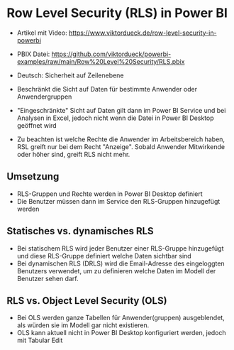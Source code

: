 # Row Level Security (RLS) in Power BI

* Artikel mit Video: https://www.viktordueck.de/row-level-security-in-powerbi
* PBIX Datei: https://github.com/viktordueck/powerbi-examples/raw/main/Row%20Level%20Security/RLS.pbix



* Deutsch: Sicherheit auf Zeilenebene

- Beschränkt die Sicht auf Daten für bestimmte Anwender oder Anwendergruppen

- "Eingeschränkte" Sicht auf Daten gilt dann im Power BI Service und bei Analysen in Excel, jedoch nicht wenn die Datei in Power BI Desktop geöffnet wird

- Zu beachten ist welche Rechte die Anwender im Arbeitsbereich haben, RSL greift nur bei dem Recht "Anzeige". Sobald Anwender Mitwirkende oder höher sind, greift RLS nicht mehr.

## Umsetzung

- RLS-Gruppen und Rechte werden in Power BI Desktop definiert
- Die Benutzer müssen dann im Service den RLS-Gruppen hinzugefügt werden

## Statisches vs. dynamisches RLS

- Bei statischem RLS wird jeder Benutzer einer RLS-Gruppe hinzugefügt und diese RLS-Gruppe definiert welche Daten sichtbar sind
- Bei dynamischen RLS (DRLS) wird die Email-Adresse des eingeloggten Benutzers verwendet, um zu definieren welche Daten im Modell der Benutzer sehen darf.

## RLS vs. Object Level Security (OLS)

- Bei OLS werden ganze Tabellen für Anwender(gruppen) ausgeblendet, als würden sie im Modell gar nicht existieren.
- OLS kann aktuell nicht in Power BI Desktop konfiguriert werden, jedoch mit Tabular Edit